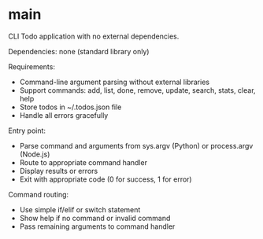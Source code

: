 # main

CLI Todo application with no external dependencies.

Dependencies: none (standard library only)

Requirements:
- Command-line argument parsing without external libraries
- Support commands: add, list, done, remove, update, search, stats, clear, help
- Store todos in ~/.todos.json file
- Handle all errors gracefully

Entry point:
- Parse command and arguments from sys.argv (Python) or process.argv (Node.js)
- Route to appropriate command handler
- Display results or errors
- Exit with appropriate code (0 for success, 1 for error)

Command routing:
- Use simple if/elif or switch statement
- Show help if no command or invalid command
- Pass remaining arguments to command handler